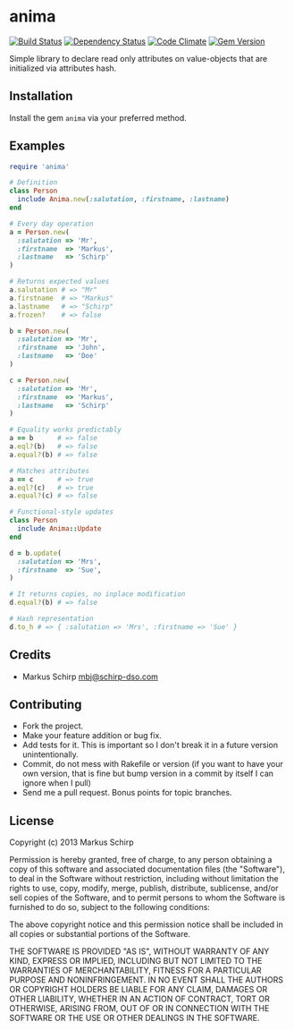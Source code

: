 anima
=====

[![Build Status](https://secure.travis-ci.org/mbj/anima.png?branch=master)](http://travis-ci.org/mbj/anima)
[![Dependency Status](https://gemnasium.com/mbj/anima.png)](https://gemnasium.com/mbj/anima)
[![Code Climate](https://codeclimate.com/github/mbj/anima.png)](https://codeclimate.com/github/mbj/anima)
[![Gem Version](https://img.shields.io/gem/v/anima.svg)](https://rubygems.org/gems/anima)

Simple library to declare read only attributes on value-objects that are initialized via attributes hash.

Installation
------------

Install the gem `anima` via your preferred method.

Examples
--------

```ruby
require 'anima'

# Definition
class Person
  include Anima.new(:salutation, :firstname, :lastname)
end

# Every day operation
a = Person.new(
  :salutation => 'Mr',
  :firstname  => 'Markus',
  :lastname   => 'Schirp'
)

# Returns expected values
a.salutation # => "Mr"
a.firstname  # => "Markus"
a.lastname   # => "Schirp"
a.frozen?    # => false

b = Person.new(
  :salutation => 'Mr',
  :firstname  => 'John',
  :lastname   => 'Doe'
)

c = Person.new(
  :salutation => 'Mr',
  :firstname  => 'Markus',
  :lastname   => 'Schirp'
)

# Equality works predictably
a == b      # => false
a.eql?(b)   # => false
a.equal?(b) # => false

# Matches attributes
a == c      # => true
a.eql?(c)   # => true
a.equal?(c) # => false

# Functional-style updates
class Person
  include Anima::Update
end

d = b.update(
  :salutation => 'Mrs',
  :firstname  => 'Sue',
)

# It returns copies, no inplace modification
d.equal?(b) # => false

# Hash representation
d.to_h # => { :salutation => 'Mrs', :firstname => 'Sue' }
```

Credits
-------

* Markus Schirp <mbj@schirp-dso.com>

Contributing
-------------

* Fork the project.
* Make your feature addition or bug fix.
* Add tests for it. This is important so I don't break it in a
  future version unintentionally.
* Commit, do not mess with Rakefile or version
  (if you want to have your own version, that is fine but bump version in a commit by itself I can ignore when I pull)
* Send me a pull request. Bonus points for topic branches.

License
-------

Copyright (c) 2013 Markus Schirp

Permission is hereby granted, free of charge, to any person obtaining
a copy of this software and associated documentation files (the
"Software"), to deal in the Software without restriction, including
without limitation the rights to use, copy, modify, merge, publish,
distribute, sublicense, and/or sell copies of the Software, and to
permit persons to whom the Software is furnished to do so, subject to
the following conditions:

The above copyright notice and this permission notice shall be
included in all copies or substantial portions of the Software.

THE SOFTWARE IS PROVIDED "AS IS", WITHOUT WARRANTY OF ANY KIND,
EXPRESS OR IMPLIED, INCLUDING BUT NOT LIMITED TO THE WARRANTIES OF
MERCHANTABILITY, FITNESS FOR A PARTICULAR PURPOSE AND
NONINFRINGEMENT. IN NO EVENT SHALL THE AUTHORS OR COPYRIGHT HOLDERS BE
LIABLE FOR ANY CLAIM, DAMAGES OR OTHER LIABILITY, WHETHER IN AN ACTION
OF CONTRACT, TORT OR OTHERWISE, ARISING FROM, OUT OF OR IN CONNECTION
WITH THE SOFTWARE OR THE USE OR OTHER DEALINGS IN THE SOFTWARE.
